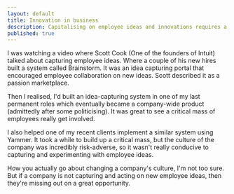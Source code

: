 ```yaml
---
layout: default
title: Innovation in business
description: Capitalising on employee ideas and innovations requires a certain company culture
published: true
---
```


I was watching a video where Scott Cook (One of the founders of Intuit) talked about capturing employee ideas. Where a couple of his new hires built a system called Brainstorm. It was an idea capturing portal that encouraged employee collaboration on new ideas. Scott described it as a passion marketplace.

Then I realised, I'd built an idea-capturing system in one of my last permanent roles which eventually became a company-wide product (admittedly after some politicising). It was great to see a critical mass of employees really get involved.

I also helped one of my recent clients implement a similar system using Yammer. It took a while to build up a critical mass, but the culture of the company was incredibly risk-adverse, so it wasn't really conducive to capturing and experimenting with employee ideas.

How you actually go about changing a company's culture, I'm not too sure. But if a company is not capturing and acting on new employee ideas, then they're missing out on a great opportunity.